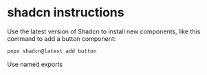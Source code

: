 # shadcn instructions

Use the latest version of Shadcn to install new components, like this command to add a button component:

```bash
pnpx shadcn@latest add button
```

Use named exports